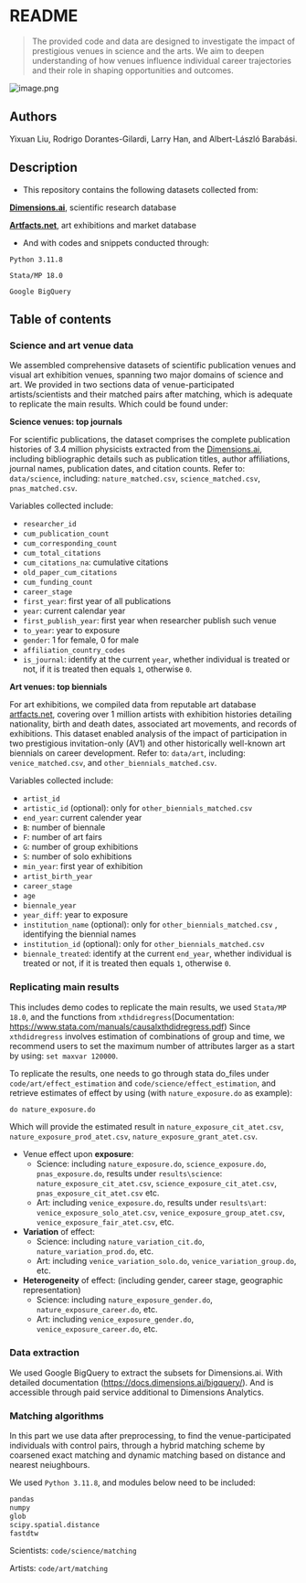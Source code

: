 # README

> The provided code and data are designed to investigate the impact of prestigious venues in science and the arts. We aim to deepen understanding of how venues influence individual career trajectories and their role in shaping opportunities and outcomes.
> 

![image.png](image.png)

## Authors

Yixuan Liu, Rodrigo Dorantes-Gilardi, Larry Han, and Albert-László Barabási.

## Description

- This repository contains the following datasets collected from:

[**Dimensions.ai**](http://Dimensions.ai), scientific research database

[**Artfacts.net**](http://Artfacts.net), art exhibitions and market database

- And with codes and snippets conducted through:

`Python 3.11.8`

`Stata/MP 18.0`

`Google BigQuery`

## Table of contents

### Science and art venue data

We assembled comprehensive datasets of scientific publication venues and visual art exhibition venues, spanning two major domains of science and art. We provided in two sections data of venue-participated artists/scientists and their matched pairs after matching, which is adequate to replicate the main results. Which could be found under:

**Science venues: top journals**

For scientific publications, the dataset comprises the complete publication histories of 3.4 million physicists extracted from the [Dimensions.ai](http://dimensions.ai/), including bibliographic details such as publication titles, author affiliations, journal names, publication dates, and citation counts. Refer to: `data/science`, including: `nature_matched.csv`, `science_matched.csv`, `pnas_matched.csv`.

Variables collected include:

- `researcher_id`
- `cum_publication_count`
- `cum_corresponding_count`
- `cum_total_citations`
- `cum_citations_na`: cumulative citations
- `old_paper_cum_citations`
- `cum_funding_count`
- `career_stage`
- `first_year`: first year of all publications
- `year`: current calendar year
- `first_publish_year`: first year when researcher publish such venue
- `to_year`: year to exposure
- `gender`: 1 for female, 0 for male
- `affiliation_country_codes`
- `is_journal`: identify at the current `year`, whether individual is treated or not, if it is treated then equals `1`, otherwise `0`.

**Art venues: top biennials**

For art exhibitions, we compiled data from reputable art database [artfacts.net](http://artfacts.net/), covering over 1 million artists with exhibition histories detailing nationality, birth and death dates, associated art movements, and records of exhibitions. This dataset enabled analysis of the impact of participation in two prestigious invitation-only (AV1) and other historically well-known art biennials on career development. Refer to: `data/art`, including: `venice_matched.csv`, and `other_biennials_matched.csv`.

Variables collected include:

- `artist_id`
- `artistic_id` (optional): only for `other_biennials_matched.csv`
- `end_year`: current calender year
- `B`: number of biennale
- `F`: number of art fairs
- `G`: number of group exhibitions
- `S`: number of solo exhibitions
- `min_year`: first year of exhibition
- `artist_birth_year`
- `career_stage`
- `age`
- `biennale_year`
- `year_diff`: year to exposure
- `institution_name` (optional): only for `other_biennials_matched.csv` , identifying the biennial names
- `institution_id` (optional): only for `other_biennials_matched.csv`
- `biennale_treated`: identify at the current `end_year`, whether individual is treated or not, if it is treated then equals `1`, otherwise `0`.

### Replicating main results

This includes demo codes to replicate the main results, we used `Stata/MP 18.0`, and the functions from `xthdidregress`(Documentation: https://www.stata.com/manuals/causalxthdidregress.pdf) Since `xthdidregress` involves estimation of combinations of group and time, we recommend users to set the maximum number of attributes larger as a start by using: `set maxvar 120000`.

To replicate the results, one needs to go through stata do_files under `code/art/effect_estimation` and `code/science/effect_estimation`, and retrieve estimates of effect by using (with `nature_exposure.do` as example):

```r
do nature_exposure.do
```

Which will provide the estimated result in `nature_exposure_cit_atet.csv`, `nature_exposure_prod_atet.csv`, `nature_exposure_grant_atet.csv`.

- Venue effect upon **exposure**:
    - Science: including `nature_exposure.do`, `science_exposure.do`, `pnas_exposure.do`, results under `results\science`: `nature_exposure_cit_atet.csv`, `science_exposure_cit_atet.csv`, `pnas_exposure_cit_atet.csv` etc.
    - Art: including `venice_exposure.do`, results under `results\art`: `venice_exposure_solo_atet.csv`, `venice_exposure_group_atet.csv`, `venice_exposure_fair_atet.csv`, etc.
- **Variation** of effect:
    - Science: including `nature_variation_cit.do`, `nature_variation_prod.do`, etc.
    - Art: including `venice_variation_solo.do`, `venice_variation_group.do`, etc.
- **Heterogeneity** of effect: (including gender, career stage, geographic representation)
    - Science: including `nature_exposure_gender.do`, `nature_exposure_career.do`, etc.
    - Art: including `venice_exposure_gender.do`, `venice_exposure_career.do`, etc.

### Data extraction

We used Google BigQuery to extract the subsets for Dimensions.ai. With detailed documentation (https://docs.dimensions.ai/bigquery/). And is accessible through paid service additional to Dimensions Analytics.

### Matching algorithms

In this part we use data after preprocessing, to find the venue-participated individuals with control pairs, through a hybrid matching scheme by coarsened exact matching and dynamic matching based on distance and nearest neiughbours.

We used `Python 3.11.8`, and modules below need to be included:

```python
pandas
numpy
glob
scipy.spatial.distance
fastdtw
```

Scientists: `code/science/matching`

Artists: `code/art/matching`